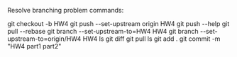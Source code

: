 


Resolve branching problem commands:

git checkout -b HW4
git push --set-upstream origin HW4
git push --help
git pull --rebase
git branch --set-upstream-to=HW4 HW4
git branch --set-upstream-to=origin/HW4 HW4
ls
git diff
git pull
ls
git add .
git commit -m "HW4 part1 part2"